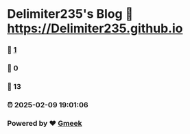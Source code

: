 # Delimiter235's Blog :link: https://Delimiter235.github.io 
### :page_facing_up: [1](https://Delimiter235.github.io/tag.html) 
### :speech_balloon: 0 
### :hibiscus: 13 
### :alarm_clock: 2025-02-09 19:01:06 
### Powered by :heart: [Gmeek](https://github.com/Meekdai/Gmeek)
